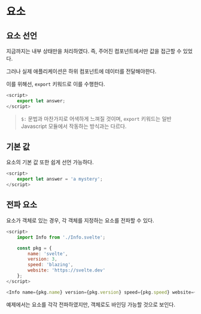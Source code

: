 # 요소

## 요소 선언

지금까지는 내부 상태만을 처리하였다. 즉, 주어진 컴포넌트에서만 값을 접근할 수 있었다.

그러나 실제 애플리케이션은 하위 컴포넌트에 데이터를 전달해야한다.

이를 위해선, `export` 키워드로 이를 수행한다.

```javascript
<script>
    export let answer;
</script>
```

> `$:` 문법과 마찬가지로 어색하게 느껴질 것이며, `export` 키워드는 일반 Javascript 모듈에서 작동하는 방식과는 다르다.

## 기본 값

요소의 기본 값 또한 쉽게 선언 가능하다.

```javascript
<script>
    export let answer = 'a mystery';
</script>
```

## 전파 요소

요소가 객체로 있는 경우, 각 객체를 지정하는 요소를 전파할 수 있다.

```javascript
<script>
    import Info from './Info.svelte';

    const pkg = {
        name: 'svelte',
        version: 3,
        speed: 'blazing',
        website: 'https://svelte.dev'
    };
</script>

<Info name={pkg.name} version={pkg.version} speed={pkg.speed} website={pkg.website}/>
```

예제에서는 요소를 각각 전파하였지만, 객체로도 바인딩 가능할 것으로 보인다.
